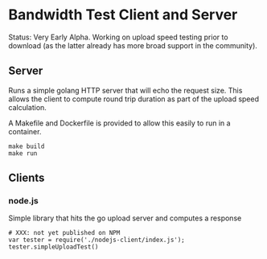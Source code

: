 # Bandwidth Test Client and Server

Status: Very Early Alpha. Working on upload speed testing prior to download (as the latter
already has more broad support in the community).

## Server

Runs a simple golang HTTP server that will echo the request size. This allows the client to
compute round trip duration as part of the upload speed calculation.

A Makefile and Dockerfile is provided to allow this easily to run in a container.

```
make build
make run
```

## Clients

### node.js

Simple library that hits the go upload server and computes a response

```
# XXX: not yet published on NPM
var tester = require('./nodejs-client/index.js');
tester.simpleUploadTest()
```

```
